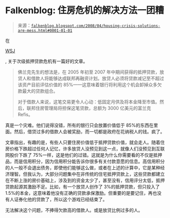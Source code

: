 <!--yml

category: 未分类

日期：2024 年 5 月 12 日 23:24:19

-->

# Falkenblog: 住房危机的解决方法一团糟

> 来源：[`falkenblog.blogspot.com/2008/04/housing-crisis-solutions-are-mess.html#0001-01-01`](http://falkenblog.blogspot.com/2008/04/housing-crisis-solutions-are-mess.html#0001-01-01)

在

[WSJ](http://online.wsj.com/article/SB120718217009085001.html?mod=opinion_main_review_and_outlooks)

, 关于次级抵押贷款危机有一篇好的文章。

> 佛兰克先生的想法是，在 2005 年初至 2007 年中期间获得的抵押贷款，放贷人和借款人将能够达成联邦再融资计划。放贷人必须将贷款减记至不超过该资产目前评估价值的 85%——这意味着银行将利用这个机会卸掉众多欠款最大的贷款组合。
> 
> 对于借款人来说，这笔交易更令人心动：低固定月供及将本金降至市值。然后，联邦住房管理局将担保这笔贷款，总额为 3000 亿美元的富兰克 Refis。

真是一个灾难。他们说得没错，所有的银行只会放置价值低于 85%的东西在里面。然后，借贷过多的借款人会被奖励，而一切都是政府在花纳税人的钱。疯了。

文章指出，有趣的是，有些人只要住房价值低于抵押贷款价值，就会走人。随着住房价格下跌超过任何人记忆，许多放贷人没预见到这一点，就像人们没预见到互联网股价下跌了 75%一样，这是他们的过错。这就是为什么你需要看的不仅是抵押品，而是信用积分，因为信用积分能告诉你很多有关付款意愿的信息。高信用积分的人一般不会退出债务，即使他们能够这么做，或者在上述的计算中，它是某种经济理智。但我认为，大部分问题集中在非传统的住宅抵押贷款上，这些贷款都建立在不断上涨的房价基础上，涉及到的资金太少了，甚至没有，信用评分太低，抵押贷款起源其激励不足。比如，有一个放贷人创作了 3%的抵押贷款，但只投入了 1.5%的本金，这意味着他没有正确的贷款承保激励。但重要的是要记住，再也没有人证券化他的贷款了，所以这个游戏已经结束了。

无法解决这个问题，不捧得欠款高的借款人。或是放贷比例过多的人。
